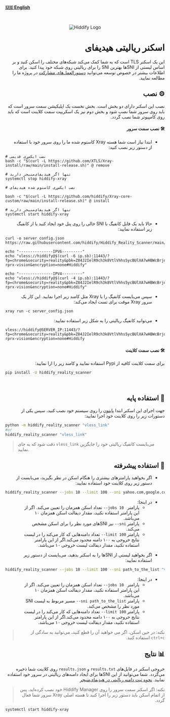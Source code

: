 <base target="_blank">

<div dir="ltr" >



[**🇺🇸 English**](README.md)
</div>
<br>
<div align=center markdown="1">
 

![Hiddify Logo](https://user-images.githubusercontent.com/125398461/227777845-a4d0f86b-faa2-4f2b-a410-4aa5f68bfe19.png)

</div>

<div dir="rtl" align="right">

# اسکنر ریالیتی هیدیفای
این یک اسکنر TLS است که به شما کمک می‌کند شبکه‌های مختلف را اسکن کنید و بر اساس لیستی از SNI‌ها بهترین SNI را برای ریالیتی روی شبکه خود پیدا کنید. برای اطلاعات بیشتر در خصوص توسعه می‌توانید [دستورالعمل‌های مشارکت](CONTRIBUTING.md) در پروژه ما را مطالعه نمایید.

## ⚙️ نصب
نصب این اسکنر دارای دو بخش است. بخش نخست یک اپلیکیشن سمت سرور است که باید روی سرور شما نصب شود و بخش دوم نیز یک اسکریپت سمت کلاینت است که باید روی کامپیوتر شما نصب گردد.


#### 🛠️ نصب سمت سرور
* ابتدا نیاز است شما هسته Xray کاستوم شده ما را روی سرور خود با استفاده از دستور زیر نصب کنید:
</div>

<div dir=ltr>
 
```
# نصب ایکس‌ری قدیمی
bash -c "$(curl -L https://github.com/XTLS/Xray-install/raw/main/install-release.sh)" @ remove 

# تنها اگر هیدیفای‌منیجر دارید
systemctl stop hiddify-xray 

# نصب ایکس‌ری کاستوم شده هیدیفای
 
bash -c "$(curl -L https://github.com/hiddify/Xray-core-custom/raw/main/install-release.sh)" @ install

# تنها اگر هیدیفای‌منیجر دارید
systemctl start hiddify-xray

```
</div>


<div dir="rtl" align="right">
 
* حالا باید یک فایل کانفیگ با SNI خالی را روی پنل خود ایجاد کنید یا از کانفیگ زیر استفاده نمایید:
</div>

<div dir=ltr>
 
```
curl -o server_config.json https://raw.githubusercontent.com/hiddify/Hiddify_Reality_Scanner/main/server_config.json

echo "---------------IPV6---------"
echo "vless://hiddify@$(curl -6 ip.sb):11443/?fp=chrome&security=reality&pbk=Z84J2IelR9ch3k8VtlVhhs5ycBUlXA7wHBWcBrjqnAw&sid=6ba85179e30d4fc2&sni=www.google.com&type=tcp&flow=xtls-rprx-vision&encryption=none#Hiddify"

echo "---------------IPV4---------"
echo "vless://hiddify@$(curl -4 ip.sb):11443/?fp=chrome&security=reality&pbk=Z84J2IelR9ch3k8VtlVhhs5ycBUlXA7wHBWcBrjqnAw&sid=6ba85179e30d4fc2&sni=www.google.com&type=tcp&flow=xtls-rprx-vision&encryption=none#Hiddify"

```
</div>

<div dir="rtl" align="right">

* سپس می‌بایست کانفیگ را با Xray مثل کامند زیر اجرا نمایید. این کار یک سرور Xray موقت برای تست ایجاد می‌کند:
</div>


<div dir=ltr>
 
```
xray run -c server_config.json
```
</div>

<div dir="rtl" align="right">
 
* می‌توانید کانفیگ ریالیتی را به شکل زیر استفاده نمایید:
</div>

<div dir=ltr>
 
```
vless://hiddify@SERVER_IP:11443/?fp=chrome&security=reality&pbk=Z84J2IelR9ch3k8VtlVhhs5ycBUlXA7wHBWcBrjqnAw&sid=6ba85179e30d4fc2&sni=www.yahoo.com&type=tcp&flow=xtls-rprx-vision&encryption=none#Hiddify
```
</div>

<div dir="rtl" align="right">
 

#### 🛠️ نصب سمت کلاینت
برای سمت کلاینت کافیه از Pypi استفاده نمایید و کامند زیر را ارا نمایید:
</div>

<div dir=ltr>
 
```bash
pip install -U hiddify_reality_scanner
```
</div>

<br>

<div dir="rtl" align="right">

## 🚀 استفاده پایه
جهت اجرای این اسکنر ابتدا [پایتون](https://www.python.org/downloads/) را روی سیستم خود نصب کنید، سپس یکی از دستورات زیر را روی کلاینت خود اجرا نمایید:
</div>

<div dir=ltr>
 
```bash
python -m hiddify_reality_scanner "vless_link"
#or
hiddify_reality_scanner "vless_link"
```
</div>

> دقت شود که به جای `vless_link` می‌بایست کانفیگ ریالیتی خود را جایگزین نمایید.

<div dir="rtl" align="right">
 
## 🚀 استفاده پیشرفته
* اگر بخواهید پارامترهای بیشتری را هنگام اسکن در نظر بگیرید، می‌بایست از دستور زیر روی کلاینت خود استفاده نمایید:
</div>

<div dir=ltr>

```bash
hiddify_reality_scanner --jobs 10 --limit 100 --sni yahoo.com,google.com "vless_link"
```
</div>

<div dir="rtl" align="right">


- در اینجا:
  - پارامتر ` jobs 10--` تعداد اسکن همزمان را تعیین می‌کند. اگر از این پارامتر استفاده نکنید، مقدار دیفالت اسکن همزمان ۱۰ می‌باشد.
  - پارامتر `sni--` نیز SNIهای مورد نظر را برای اسکن مشخص می‌کند.
  - پارامتر `limit 100--` تعداد دامنه‌هایی که کار می‌کند را در لیست نتایج خروجی به ۱۰۰ دامنه محدود می‌کند.اگر از این پارامتر استفاده نکنید، مقدار دیفالت لیست خروجی ۱۰ می‌باشد.
 
* اگر بخواهید لیستی از SNIها را به اسکنر بدهید، می‌بایست از دستور زیر استفاده نمایید:
</div>

<div dir=ltr>
 
 ```bash
hiddify_reality_scanner --jobs 10 --limit 100 --sni path_to_the_list "vless_link"
```

</div>

<div dir="rtl" align="right">
 
- در اینجا:
  - پارامتر ` jobs 10--` تعداد اسکن همزمان را تعیین می‌کند. اگر از این پارامتر استفاده نکنید، مقدار دیفالت اسکن همزمان ۱۰ می‌باشد.
  - پارامتر `sni path_to_the_list--` مسیر مربوط به لیست SNI مورد نظر را مشخص می‌کند.
  - پارامتر `limit 100--` تعداد دامنه‌هایی که کار می‌کند را در لیست نتایج خروجی به ۱۰۰ دامنه محدود می‌کند.اگر از این پارامتر استفاده نکنید، مقدار دیفالت لیست خروجی ۱۰ می‌باشد.
 
> نکته: در حین اسکن، اگر می خواهید آن را قطع کنید، می‌توانید به سادگی از `ctrl+c` استفاده کنید.

## 📊 نتایج
خروجی اسکنر در فایل‌های `results.txt` و `results.json` روی کلاینت شما ذخیره می‌گردد. شما می‌توانید از این SNIها برای ایجاد دامنه‌های ریالیتی در سرور خود استفاده نمایید. [نحوه ثبت دامنه ریالیتی در هیدیفای‌منیجر](https://github.com/hiddify/Hiddify-Manager/wiki/%D8%A2%D9%85%D9%88%D8%B2%D8%B4-%D8%A7%D8%B3%D8%AA%D9%81%D8%A7%D8%AF%D9%87-%D8%A7%D8%B2-Reality-%D8%AF%D8%B1-%D9%87%DB%8C%D8%AF%DB%8C%D9%81%D8%A7%DB%8C)

> نکته: اگر اسکنر سمت سرور را روی Hiddify Manager خود نصب کرده‌اید، پس از اتمام اسکن باید دستور زیر را اجرا کنید تا هسته اصلی Xray سرور شما فعال گردد.

</div>

<div dir=ltr>
 
```
systemctl start hiddify-xray
```

</div>

